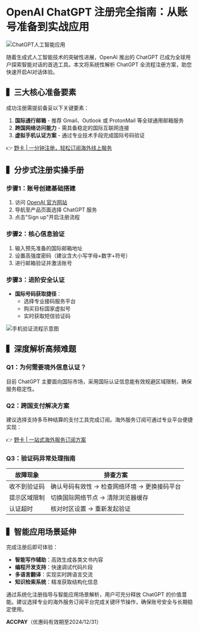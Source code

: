 # OpenAI ChatGPT 注册完全指南：从账号准备到实战应用

![ChatGPT人工智能应用](https://via.placeholder.com/800x400)

随着生成式人工智能技术的突破性进展，OpenAI 推出的 ChatGPT 已成为全球用户探索智能对话的首选工具。本文将系统性解析 ChatGPT 全流程注册方案，助您快速开启AI对话体验。

## ▍三大核心准备要素
成功注册需提前备妥以下关键要素：
1. **国际通行邮箱** - 推荐 Gmail、Outlook 或 ProtonMail 等全球通用邮箱服务
2. **跨国网络访问能力** - 需具备稳定的国际互联网连接
3. **虚拟手机认证方案** - 通过专业技术手段完成国际号码验证

👉 [野卡 | 一分钟注册，轻松订阅海外线上服务](https://bbtdd.com/yeka)

## ▍分步式注册实操手册
### 步骤1：账号创建基础搭建
1. 访问 [OpenAI 官方网站](https://openai.com)
2. 导航至产品页面选择 ChatGPT 服务
3. 点击"Sign up"开启注册流程

### 步骤2：核心信息验证
1. 输入预先准备的国际邮箱地址
2. 设置高强度密码（建议含大小写字母+数字+符号）
3. 进行邮箱验证并激活账号

### 步骤3：进阶安全认证
- **国际号码获取捷径**：
   - 选择专业接码服务平台
   - 购买目标国家虚拟号
   - 实时获取短信验证码

![手机验证流程示意图](https://via.placeholder.com/600x300)

## ▍深度解析高频难题
### Q1：为何需要境外信息认证？
目前 ChatGPT 主要面向国际市场，采用国际认证信息能有效规避区域限制，确保服务稳定性。

### Q2：跨国支付解决方案
建议选择支持多币种结算的支付工具完成订阅。海外服务订阅可通过专业平台便捷实现：

👉 [野卡 | 一站式海外服务订阅方案](https://bbtdd.com/yeka)

### Q3：验证码异常处理指南
| 故障现象 | 排查方案 |
|---------|---------|
| 收不到验证码 | 确认号码有效性 → 检查网络环境 → 更换接码平台 |
| 提示区域限制 | 切换国际网络节点 → 清除浏览器缓存 |
| 认证超时 | 核对时区设置 → 重新发起验证 |

## ▍智能应用场景延伸
完成注册后即可体验：
- **智能写作辅助**：高效生成各类文书内容
- **编程开发支持**：快速调试代码片段
- **多语言翻译**：实现实时跨语言交流
- **知识检索系统**：精准获取结构化信息

通过系统化注册指导与智能应用场景解析，用户可充分释放 ChatGPT 的价值潜能。建议选择专业的海外服务订阅平台完成关键环节操作，确保账号安全与长期稳定使用。

**ACCPAY**（优惠码有效期至2024/12/31）